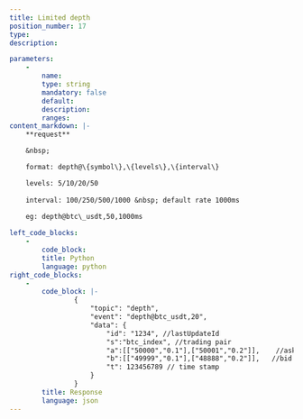 ```yaml
---
title: Limited depth
position_number: 17
type:
description: 

parameters:
    -
        name:
        type: string
        mandatory: false
        default:
        description:
        ranges:
content_markdown: |-
    **request**

    &nbsp;

    format: depth@\{symbol\},\{levels\},\{interval\}

    levels: 5/10/20/50
  
    interval: 100/250/500/1000 &nbsp; default rate 1000ms

    eg: depth@btc\_usdt,50,1000ms
    
left_code_blocks:
    -
        code_block:
        title: Python
        language: python
right_code_blocks:
    -
        code_block: |-
                {
                    "topic": "depth", 
                    "event": "depth@btc_usdt,20", 
                    "data": {
                        "id": "1234", //lastUpdateId
                        "s":"btc_index", //trading pair
                        "a":[["50000","0.1"],["50001","0.2"]],    //ask sell order queue,[price, quantity]
                        "b":[["49999","0.1"],["48888","0.2"]],   //bid buy queue
                        "t": 123456789 // time stamp
                    }
                }
        title: Response
        language: json
---
```

